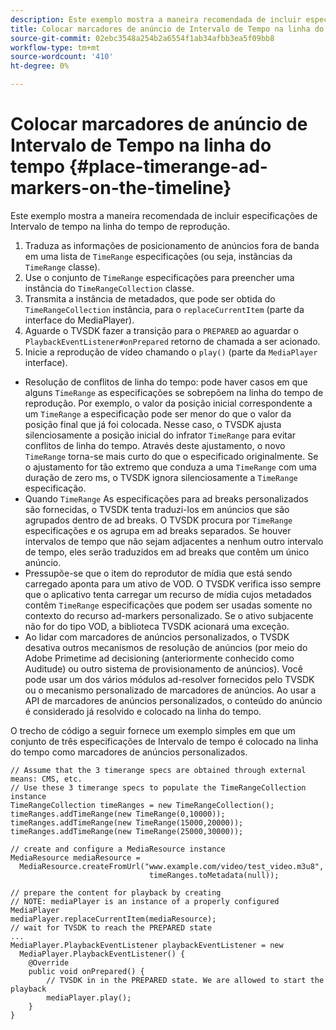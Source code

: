 ```yaml
---
description: Este exemplo mostra a maneira recomendada de incluir especificações de Intervalo de tempo na linha do tempo de reprodução.
title: Colocar marcadores de anúncio de Intervalo de Tempo na linha do tempo
source-git-commit: 02ebc3548a254b2a6554f1ab34afbb3ea5f09bb8
workflow-type: tm+mt
source-wordcount: '410'
ht-degree: 0%

---
```


# Colocar marcadores de anúncio de Intervalo de Tempo na linha do tempo {#place-timerange-ad-markers-on-the-timeline}

Este exemplo mostra a maneira recomendada de incluir especificações de Intervalo de tempo na linha do tempo de reprodução.

1. Traduza as informações de posicionamento de anúncios fora de banda em uma lista de `TimeRange` especificações (ou seja, instâncias da `TimeRange` classe).
1. Use o conjunto de `TimeRange` especificações para preencher uma instância do `TimeRangeCollection` classe.
1. Transmita a instância de metadados, que pode ser obtida do `TimeRangeCollection` instância, para o `replaceCurrentItem` (parte da interface do MediaPlayer).
1. Aguarde o TVSDK fazer a transição para o `PREPARED` ao aguardar o `PlaybackEventListener#onPrepared` retorno de chamada a ser acionado.
1. Inicie a reprodução de vídeo chamando o `play()` (parte da `MediaPlayer` interface).

* Resolução de conflitos de linha do tempo: pode haver casos em que alguns `TimeRange` as especificações se sobrepõem na linha do tempo de reprodução. Por exemplo, o valor da posição inicial correspondente a um `TimeRange` a especificação pode ser menor do que o valor da posição final que já foi colocada. Nesse caso, o TVSDK ajusta silenciosamente a posição inicial do infrator `TimeRange` para evitar conflitos de linha do tempo. Através deste ajustamento, o novo `TimeRange` torna-se mais curto do que o especificado originalmente. Se o ajustamento for tão extremo que conduza a uma `TimeRange` com uma duração de zero ms, o TVSDK ignora silenciosamente a `TimeRange` especificação.
* Quando `TimeRange` As especificações para ad breaks personalizados são fornecidas, o TVSDK tenta traduzi-los em anúncios que são agrupados dentro de ad breaks. O TVSDK procura por `TimeRange` especificações e os agrupa em ad breaks separados. Se houver intervalos de tempo que não sejam adjacentes a nenhum outro intervalo de tempo, eles serão traduzidos em ad breaks que contêm um único anúncio.
* Pressupõe-se que o item do reprodutor de mídia que está sendo carregado aponta para um ativo de VOD. O TVSDK verifica isso sempre que o aplicativo tenta carregar um recurso de mídia cujos metadados contêm `TimeRange` especificações que podem ser usadas somente no contexto do recurso ad-markers personalizado. Se o ativo subjacente não for do tipo VOD, a biblioteca TVSDK acionará uma exceção.
* Ao lidar com marcadores de anúncios personalizados, o TVSDK desativa outros mecanismos de resolução de anúncios (por meio do Adobe Primetime ad decisioning (anteriormente conhecido como Auditude) ou outro sistema de provisionamento de anúncios). Você pode usar um dos vários módulos ad-resolver fornecidos pelo TVSDK ou o mecanismo personalizado de marcadores de anúncios. Ao usar a API de marcadores de anúncios personalizados, o conteúdo do anúncio é considerado já resolvido e colocado na linha do tempo.

O trecho de código a seguir fornece um exemplo simples em que um conjunto de três especificações de Intervalo de tempo é colocado na linha do tempo como marcadores de anúncios personalizados.

```java>
// Assume that the 3 timerange specs are obtained through external means: CMS, etc. 
// Use these 3 timerange specs to populate the TimeRangeCollection instance 
TimeRangeCollection timeRanges = new TimeRangeCollection();  
timeRanges.addTimeRange(new TimeRange(0,10000)); 
timeRanges.addTimeRange(new TimeRange(15000,20000)); 
timeRanges.addTimeRange(new TimeRange(25000,30000)); 
 
// create and configure a MediaResource instance 
MediaResource mediaResource =  
  MediaResource.createFromUrl("www.example.com/video/test_video.m3u8",  
                               timeRanges.toMetadata(null)); 
 
// prepare the content for playback by creating 
// NOTE: mediaPlayer is an instance of a properly configured MediaPlayer  
mediaPlayer.replaceCurrentItem(mediaResource); 
// wait for TVSDK to reach the PREPARED state 
... 
MediaPlayer.PlaybackEventListener playbackEventListener = new 
  MediaPlayer.PlaybackEventListener() { 
    @Override 
    public void onPrepared() { 
        // TVSDK in in the PREPARED state. We are allowed to start the playback  
        mediaPlayer.play(); 
    } 
} 
```
